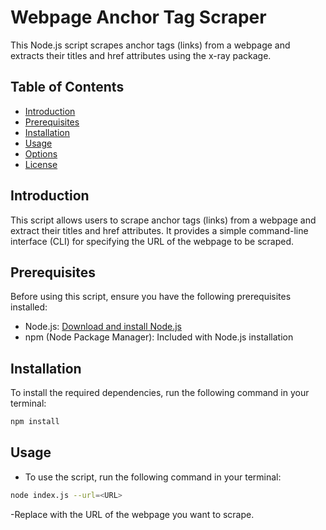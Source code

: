 # Webpage Anchor Tag Scraper

This Node.js script scrapes anchor tags (links) from a webpage and extracts their titles and href attributes using the x-ray package.

## Table of Contents

- [Introduction](#introduction)
- [Prerequisites](#prerequisites)
- [Installation](#installation)
- [Usage](#usage)
- [Options](#options)
- [License](#license)

## Introduction

This script allows users to scrape anchor tags (links) from a webpage and extract their titles and href attributes. It provides a simple command-line interface (CLI) for specifying the URL of the webpage to be scraped.

## Prerequisites

Before using this script, ensure you have the following prerequisites installed:

- Node.js: [Download and install Node.js](https://nodejs.org/)
- npm (Node Package Manager): Included with Node.js installation

## Installation

To install the required dependencies, run the following command in your terminal:

```bash
npm install
```

## Usage

- To use the script, run the following command in your terminal:

```bash
node index.js --url=<URL>
```
-Replace <URL> with the URL of the webpage you want to scrape.
